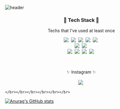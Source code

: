 ![header](https://capsule-render.vercel.app/api?type=waving&color=FF9090&height=300&section=header&text=Eunji's%20Github&fontSize=90&fontColor=000000&&animation=twinkling)

<h3 align="center">🔧 Tech Stack 🔨</h3>

<p align="center"> Techs that I've used at least once </p>

<p align="center">
    <img src="https://img.shields.io/badge/Python-3766AB?style=flat-square&logo=Python&logoColor=white"/></a>&nbsp 
    <img src="https://img.shields.io/badge/JAVA-EDD200?style=flat-square&logo=Java&logoColor=#000000"/></a>&nbsp 
    <img src="https://img.shields.io/badge/JavaScript-FFE400?style=flat-square&logo=JavaScript&logoColor=#000000"/></a>&nbsp
    <img src="https://img.shields.io/badge/C-2478FF?style=flat-square&logo=C&logoColor=#A8B9CC"/></a>&nbsp
    <img src="https://img.shields.io/badge/R-489CFF?style=flat-square&logo=R&logoColor=#276DC3"/></a>&nbsp
    </br>
    <img src="https://img.shields.io/badge/HTML5-FF4848?style=flat-square&logo=HTML5&logoColor=#E34F26"/></a>&nbsp
    <img src="https://img.shields.io/badge/CSS3-0054FF?style=flat-square&logo=CSS3&logoColor=#1572B6"/></a>&nbsp
    </br>
    <img src="https://img.shields.io/badge/React-61DAFB?style=flat-square&logo=React&logoColor=#61DAFB"/></a>&nbsp
    <img src="https://img.shields.io/badge/Django-FF7012?style=flat-square&logo=Django&logoColor=#092E20"/></a>&nbsp
    <img src="https://img.shields.io/badge/Node.js-47C83E?style=flat-square&logo=Node.js&logoColor=#339933"/></a>&nbsp
    <img src="https://img.shields.io/badge/MySQL-B2CCFF?style=flat-square&logo=MySQL&logoColor=#4479A1"/></a>&nbsp
    </br>
    </br>
    </br>
    <p align="center"> ✨ Instagram ✨ </br></br>
    <a href="https://www.instagram.com/dmsw1st"><img src="https://img.shields.io/badge/Instagram-E4405F?style=flat-square&logo=Instagram&logoColor=white&link=https://www.instagram.com/dmsw1st"/></a>&nbsp
    </p>
    
    </br></br></br></br></br></br>
    

        
   

[![Anurag's GitHub stats](https://github-readme-stats.vercel.app/api?username=qkrdmswl)](https://github.com/anuraghazra/github-readme-stats)

<!--
**qkrdmswl/qkrdmswl** is a ✨ _special_ ✨ repository because its `README.md` (this file) appears on your GitHub profile.

Here are some ideas to get you started:

- 🔭 I’m currently working on ...
- 🌱 I’m currently learning ...
- 👯 I’m looking to collaborate on ...
- 🤔 I’m looking for help with ...
- 💬 Ask me about ...
- 📫 How to reach me: ...
- 😄 Pronouns: ...
- ⚡ Fun fact: ...
-->
